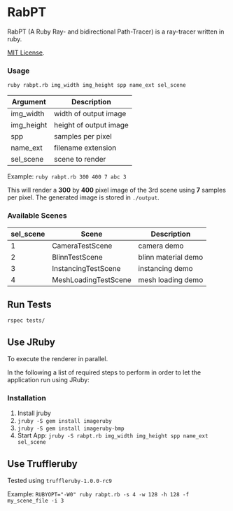 # RabPT

RabPT (A Ruby Ray- and bidirectional Path-Tracer) is a ray-tracer written in ruby.

[MIT License](https://github.com/simplay/RabPT/blob/master/LICENSE).

### Usage

`ruby rabpt.rb img_width img_height spp name_ext sel_scene`

| **Argument** | **Description**        |
|--------------|------------------------|
| img_width    | width of output image  |
| img_height   | height of output image |
| spp          | samples per pixel      |
| name_ext     | filename extension     |
| sel_scene    | scene to render        |

Example: `ruby rabpt.rb 300 400 7 abc 3`

This will render a **300** by **400** pixel image of the 3rd scene using **7** samples per pixel. The generated image is stored in `./output`.

### Available Scenes

| **sel_scene** | **Scene**               | Description         |
|---------------|-------------------------|---------------------|
| 1             | CameraTestScene         | camera demo         |
| 2             | BlinnTestScene          | blinn material demo |
| 3             | InstancingTestScene     | instancing demo     |
| 4             | MeshLoadingTestScene    | mesh loading demo   |

## Run Tests

`rspec tests/`


## Use JRuby

To execute the renderer in parallel.

In the following a list of required steps to perform in order to let the application run using JRuby:

### Installation

1. Install jruby
2. `jruby -S gem install imageruby`
3. `jruby -S gem install imageruby-bmp`
4. Start App: `jruby -S rabpt.rb img_width img_height spp name_ext sel_scene`

## Use Truffleruby

Tested using `truffleruby-1.0.0-rc9`

Example: `RUBYOPT="-W0" ruby rabpt.rb -s 4 -w 128 -h 128 -f my_scene_file -i 3`
